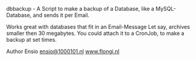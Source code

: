 dbbackup - A Script to make a backup of a Database, like a MySQL-Database, and sends it per Email.

Works great with databases that fit in an Email-Message
Let say, archives smaller then 30 megabytes.
You could attach it to a CronJob, to make a backup at set times.

Author Ensio
ensio@1000101.nl
www.flongi.nl

